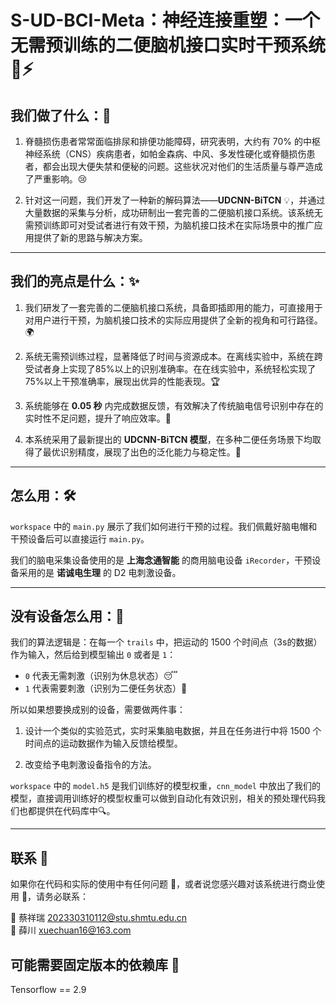 # **S-UD-BCI-Meta：神经连接重塑：一个无需预训练的二便脑机接口实时干预系统** 🧠⚡

## 我们做了什么：🧠
1. 脊髓损伤患者常常面临排尿和排便功能障碍，研究表明，大约有 70% 的中枢神经系统（CNS）疾病患者，如帕金森病、中风、多发性硬化或脊髓损伤患者，都会出现大便失禁和便秘的问题。这些状况对他们的生活质量与尊严造成了严重影响。😢

2. 针对这一问题，我们开发了一种新的解码算法——**UDCNN-BiTCN** 💡，并通过大量数据的采集与分析，成功研制出一套完善的二便脑机接口系统。该系统无需预训练即可对受试者进行有效干预，为脑机接口技术在实际场景中的推广应用提供了新的思路与解决方案。

---

## 我们的亮点是什么：✨
1. 我们研发了一套完善的二便脑机接口系统，具备即插即用的能力，可直接用于对用户进行干预，为脑机接口技术的实际应用提供了全新的视角和可行路径。🌍

2. 系统无需预训练过程，显著降低了时间与资源成本。在离线实验中，系统在跨受试者身上实现了85%以上的识别准确率。在在线实验中，系统轻松实现了75%以上干预准确率，展现出优异的性能表现。🏆

3. 系统能够在 **0.05 秒** 内完成数据反馈，有效解决了传统脑电信号识别中存在的实时性不足问题，提升了响应效率。🚀

4. 本系统采用了最新提出的 **UDCNN-BiTCN 模型**，在多种二便任务场景下均取得了最优识别精度，展现了出色的泛化能力与稳定性。💪

---

## 怎么用：🛠️
`workspace` 中的 `main.py` 展示了我们如何进行干预的过程。我们佩戴好脑电帽和干预设备后可以直接运行 `main.py`。

我们的脑电采集设备使用的是 **上海念通智能** 的商用脑电设备 `iRecorder`，干预设备采用的是 **诺诚电生理** 的 D2 电刺激设备。

---

## 没有设备怎么用：🤔
我们的算法逻辑是：在每一个 `trails` 中，把运动的 1500 个时间点（3s的数据）作为输入，然后给到模型输出 `0` 或者是 `1`：

- `0` 代表无需刺激（识别为休息状态）😴  
- `1` 代表需要刺激（识别为二便任务状态）💩

所以如果想要换成别的设备，需要做两件事：

1. 设计一个类似的实验范式，实时采集脑电数据，并且在任务进行中将 1500 个时间点的运动数据作为输入反馈给模型。

2. 改变给予电刺激设备指令的方法。

`workspace` 中的 `model.h5` 是我们训练好的模型权重，`cnn_model` 中放出了我们的模型，直接调用训练好的模型权重可以做到自动化有效识别，相关的预处理代码我们也都提供在代码库中🔍。

---

## 联系 📩
如果你在代码和实际的使用中有任何问题 🤔，或者说您感兴趣对该系统进行商业使用 💼，请务必联系：

📧 蔡祥瑞 202330310112@stu.shmtu.edu.cn  
📧 薛川 xuechuan16@163.com  

## 可能需要固定版本的依赖库 🤔
Tensorflow == 2.9
